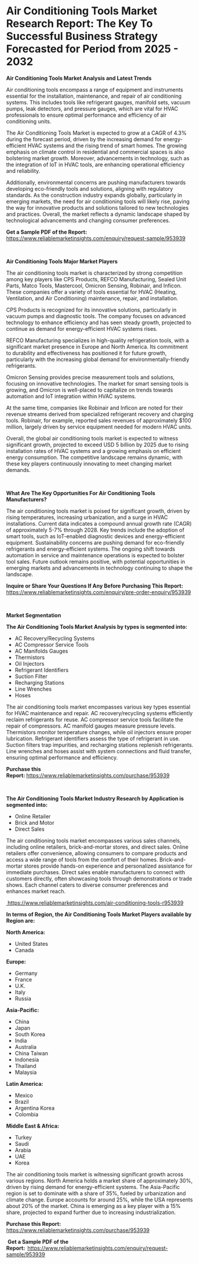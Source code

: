 <p><h1>Air Conditioning Tools Market Research Report: The Key To Successful Business Strategy Forecasted for Period from 2025 - 2032</h1></p><p><strong>Air Conditioning Tools Market Analysis and Latest Trends</strong></p>
<p><p>Air conditioning tools encompass a range of equipment and instruments essential for the installation, maintenance, and repair of air conditioning systems. This includes tools like refrigerant gauges, manifold sets, vacuum pumps, leak detectors, and pressure gauges, which are vital for HVAC professionals to ensure optimal performance and efficiency of air conditioning units.</p><p>The Air Conditioning Tools Market is expected to grow at a CAGR of 4.3% during the forecast period, driven by the increasing demand for energy-efficient HVAC systems and the rising trend of smart homes. The growing emphasis on climate control in residential and commercial spaces is also bolstering market growth. Moreover, advancements in technology, such as the integration of IoT in HVAC tools, are enhancing operational efficiency and reliability.</p><p>Additionally, environmental concerns are pushing manufacturers towards developing eco-friendly tools and solutions, aligning with regulatory standards. As the construction industry expands globally, particularly in emerging markets, the need for air conditioning tools will likely rise, paving the way for innovative products and solutions tailored to new technologies and practices. Overall, the market reflects a dynamic landscape shaped by technological advancements and changing consumer preferences.</p></p>
<p><strong>Get a Sample PDF of the Report:&nbsp;</strong> <a href="https://www.reliablemarketinsights.com/enquiry/request-sample/953939?utm_campaign=2535&utm_medium=2&utm_source=Github&utm_content=ia&utm_term=18042025&utm_id=air-conditioning-tools">https://www.reliablemarketinsights.com/enquiry/request-sample/953939</a></p>
<p>&nbsp;</p>
<p><strong>Air Conditioning Tools Major Market Players</strong></p>
<p><p>The air conditioning tools market is characterized by strong competition among key players like CPS Products, REFCO Manufacturing, Sealed Unit Parts, Matco Tools, Mastercool, Omicron Sensing, Robinair, and Inficon. These companies offer a variety of tools essential for HVAC (Heating, Ventilation, and Air Conditioning) maintenance, repair, and installation.</p><p>CPS Products is recognized for its innovative solutions, particularly in vacuum pumps and diagnostic tools. The company focuses on advanced technology to enhance efficiency and has seen steady growth, projected to continue as demand for energy-efficient HVAC systems rises. </p><p>REFCO Manufacturing specializes in high-quality refrigeration tools, with a significant market presence in Europe and North America. Its commitment to durability and effectiveness has positioned it for future growth, particularly with the increasing global demand for environmentally-friendly refrigerants.</p><p>Omicron Sensing provides precise measurement tools and solutions, focusing on innovative technologies. The market for smart sensing tools is growing, and Omicron is well-placed to capitalize on trends towards automation and IoT integration within HVAC systems.</p><p>At the same time, companies like Robinair and Inficon are noted for their revenue streams derived from specialized refrigerant recovery and charging tools. Robinair, for example, reported sales revenues of approximately $100 million, largely driven by service equipment needed for modern HVAC units.</p><p>Overall, the global air conditioning tools market is expected to witness significant growth, projected to exceed USD 5 billion by 2025 due to rising installation rates of HVAC systems and a growing emphasis on efficient energy consumption. The competitive landscape remains dynamic, with these key players continuously innovating to meet changing market demands.</p></p>
<p>&nbsp;</p>
<p><strong>What Are The Key Opportunities For Air Conditioning Tools Manufacturers?</strong></p>
<p><p>The air conditioning tools market is poised for significant growth, driven by rising temperatures, increasing urbanization, and a surge in HVAC installations. Current data indicates a compound annual growth rate (CAGR) of approximately 5-7% through 2028. Key trends include the adoption of smart tools, such as IoT-enabled diagnostic devices and energy-efficient equipment. Sustainability concerns are pushing demand for eco-friendly refrigerants and energy-efficient systems. The ongoing shift towards automation in service and maintenance operations is expected to bolster tool sales. Future outlook remains positive, with potential opportunities in emerging markets and advancements in technology continuing to shape the landscape.</p></p>
<p><strong>Inquire or Share Your Questions If Any Before Purchasing This Report:</strong> <a href="https://www.reliablemarketinsights.com/enquiry/pre-order-enquiry/953939?utm_campaign=2535&utm_medium=2&utm_source=Github&utm_content=ia&utm_term=18042025&utm_id=air-conditioning-tools">https://www.reliablemarketinsights.com/enquiry/pre-order-enquiry/953939</a></p>
<p>&nbsp;</p>
<p><strong>Market Segmentation</strong></p>
<p><strong>The Air Conditioning Tools Market Analysis by types is segmented into:</strong></p>
<p><ul><li>AC Recovery/Recycling Systems</li><li>AC Compressor Service Tools</li><li>AC Manifolds Gauges</li><li>Thermistors</li><li>Oil Injectors</li><li>Refrigerant Identifiers</li><li>Suction Filter</li><li>Recharging Stations</li><li>Line Wrenches</li><li>Hoses</li></ul></p>
<p><p>The air conditioning tools market encompasses various key types essential for HVAC maintenance and repair. AC recovery/recycling systems efficiently reclaim refrigerants for reuse. AC compressor service tools facilitate the repair of compressors. AC manifold gauges measure pressure levels. Thermistors monitor temperature changes, while oil injectors ensure proper lubrication. Refrigerant identifiers assess the type of refrigerant in use. Suction filters trap impurities, and recharging stations replenish refrigerants. Line wrenches and hoses assist with system connections and fluid transfer, ensuring optimal performance and efficiency.</p></p>
<p><strong>Purchase this Report:&nbsp;</strong><a href="https://www.reliablemarketinsights.com/purchase/953939?utm_campaign=2535&utm_medium=2&utm_source=Github&utm_content=ia&utm_term=18042025&utm_id=air-conditioning-tools">https://www.reliablemarketinsights.com/purchase/953939</a></p>
<p>&nbsp;</p>
<p><strong>The Air Conditioning Tools Market Industry Research by Application is segmented into:</strong></p>
<p><ul><li>Online Retailer</li><li>Brick and Motor</li><li>Direct Sales</li></ul></p>
<p><p>The air conditioning tools market encompasses various sales channels, including online retailers, brick-and-mortar stores, and direct sales. Online retailers offer convenience, allowing consumers to compare products and access a wide range of tools from the comfort of their homes. Brick-and-mortar stores provide hands-on experience and personalized assistance for immediate purchases. Direct sales enable manufacturers to connect with customers directly, often showcasing tools through demonstrations or trade shows. Each channel caters to diverse consumer preferences and enhances market reach.</p></p>
<p><a href="https://www.reliablemarketinsights.com/air-conditioning-tools-r953939?utm_campaign=2535&utm_medium=2&utm_source=Github&utm_content=ia&utm_term=18042025&utm_id=air-conditioning-tools">&nbsp;https://www.reliablemarketinsights.com/air-conditioning-tools-r953939</a></p>
<p><strong>In terms of Region, the Air Conditioning Tools Market Players available by Region are:</strong></p>
<p>
    <p> <strong> North America: </strong>
        <ul>
            <li>United States</li>
            <li>Canada</li>
        </ul>
        </p> 
    <p> <strong> Europe: </strong>
        <ul>
            <li>Germany</li>
            <li>France</li>
            <li>U.K.</li>
            <li>Italy</li>
            <li>Russia</li>
        </ul>
        </p> 
    <p> <strong> Asia-Pacific: </strong>
        <ul>
            <li>China</li>
            <li>Japan</li>
            <li>South Korea</li>
            <li>India</li>
            <li>Australia</li>
            <li>China Taiwan</li>
            <li>Indonesia</li>
            <li>Thailand</li>
            <li>Malaysia</li>
        </ul>
        </p> 
    <p> <strong> Latin America: </strong>
        <ul>
            <li>Mexico</li>
            <li>Brazil</li>
            <li>Argentina Korea</li>
            <li>Colombia</li>
        </ul>
        </p> 
    <p> <strong> Middle East & Africa: </strong>
        <ul>
            <li>Turkey</li>
            <li>Saudi</li>
            <li>Arabia</li>
            <li>UAE</li>
            <li>Korea</li>
        </ul>
    </p>
    </p>
<p><p>The air conditioning tools market is witnessing significant growth across various regions. North America holds a market share of approximately 30%, driven by rising demand for energy-efficient systems. The Asia-Pacific region is set to dominate with a share of 35%, fueled by urbanization and climate change. Europe accounts for around 25%, while the USA represents about 20% of the market. China is emerging as a key player with a 15% share, projected to expand further due to increasing industrialization.</p></p>
<p><strong>Purchase this Report: </strong><a href="https://www.reliablemarketinsights.com/purchase/953939?utm_campaign=2535&utm_medium=2&utm_source=Github&utm_content=ia&utm_term=18042025&utm_id=air-conditioning-tools">https://www.reliablemarketinsights.com/purchase/953939</a></p>
<p>&nbsp;<strong>Get a Sample PDF of the Report:&nbsp;&nbsp;</strong><a href="https://www.reliablemarketinsights.com/enquiry/request-sample/953939?utm_campaign=2535&utm_medium=2&utm_source=Github&utm_content=ia&utm_term=18042025&utm_id=air-conditioning-tools">https://www.reliablemarketinsights.com/enquiry/request-sample/953939</a></p>
<p><strong></strong></p>
<p><p></p><p></p><p></p></p>
